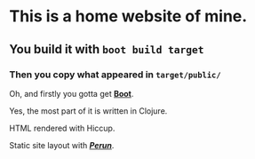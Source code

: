 # This is a home website of mine.

## You build it with `boot build target`

### Then you copy what appeared in `target/public/`

Oh, and firstly you gotta get [**Boot**](https://github.com/boot-clj/boot#install).

Yes, the most part of it is written in Clojure.

HTML rendered with Hiccup.

Static site layout with [***Perun***](https://perun.io).
